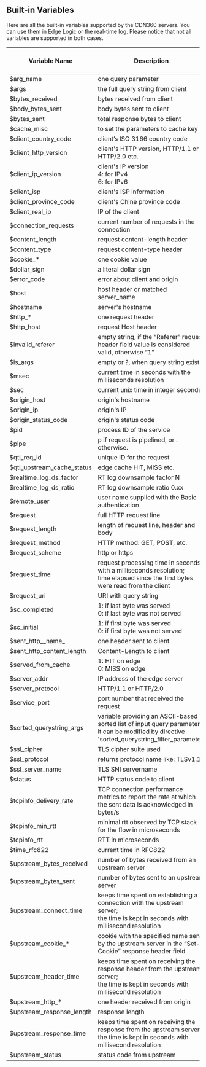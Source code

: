## Built-in Variables

Here are all the built-in variables supported by the CDN360 servers. You can use them in Edge Logic or the real-time log. Please notice that not all variables are supported in both cases.

| **Variable Name** | **Description** | **Supported in Edge Logic** | **Supported in Real-Time Log** |
| ---- | ---- | ---- | ---- |
| $arg_name| one query parameter | <span class="badge green">TRUE</span> | <span class="badge green">TRUE</span> |
| $args | the full query string from client | TRUE | TRUE |
| $bytes_received | bytes received from client | TRUE | TRUE |
| $body_bytes_sent | body bytes sent to client | FALSE | TRUE |
| $bytes_sent| total response bytes to client | FALSE | TRUE |
| $cache_misc | to set the parameters to cache key | TRUE |FALSE |
| $client_country_code | client’s ISO 3166 country code | TRUE | TRUE |
| $client_http_version | client's HTTP version, HTTP/1.1 or HTTP/2.0 etc. | TRUE | TRUE |
| $client_ip_version | client's IP version <br> 4: for IPv4 <br> 6: for IPv6 | TRUE | TRUE |
| $client_isp | client's ISP information | TRUE | TRUE |
| $client_province_code | client's Chine province code | TRUE | TRUE |
| $client_real_ip | IP of the client | TRUE | TRUE |
| $connection_requests | current number of requests in the connection | FALSE | TRUE |
| $content_length | request content-length header | TRUE | TRUE |
| $content_type | request content-type header | TRUE | TRUE |
| $cookie_* | one cookie value | TRUE | TRUE |
| $dollar_sign | a literal dollar sign | TRUE | TRUE |
| $error_code | error about client and origin | FALSE | TRUE |
| $host | host header or matched server_name | TRUE | TRUE |
| $hostname | server's hostname | TRUE | TRUE |
| $http_* | one request header | TRUE | TRUE |
| $http_host | request Host header | TRUE | TRUE |
| $invalid_referer | empty string, if the “Referer” request header field value is considered valid, otherwise “1” | TRUE | TRUE |
| $is_args | empty or ?, when query string exists | TRUE | TRUE |
| $msec | current time in seconds with the milliseconds resolution | TRUE | TRUE |
| $sec | current unix time in integer seconds | TRUE | TRUE |
| $origin_host | origin's hostname | TRUE | TRUE |
| $origin_ip | origin's IP | TRUE | TRUE |
| $origin_status_code | origin's status code | TRUE | TRUE |
| $pid | process ID of the service | TRUE | TRUE |
| $pipe | p if request is pipelined, or . otherwise. | FALSE | TRUE |
| $qtl_req_id | unique ID for the request | TRUE | TRUE |
| $qtl_upstream_cache_status | edge cache HIT, MISS etc. | TRUE | TRUE |
| $realtime_log_ds_factor | RT log downsample factor N | FALSE | TRUE |
| $realtime_log_ds_ratio | RT log downsample ratio 0.xx | FALSE | TRUE |
| $remote_user | user name supplied with the Basic authentication | TRUE | TRUE |
| $request | full HTTP request line | TRUE | TRUE |
| $request_length | length of request line, header and body | TRUE | TRUE |
| $request_method | HTTP method: GET, POST, etc. | TRUE | TRUE |
| $request_scheme | http or https | TRUE | TRUE |
| $request_time | request processing time in seconds with a milliseconds resolution; <br> time elapsed since the first bytes were read from the client | TRUE | TRUE |
| $request_uri | URI with query string | TRUE | TRUE |
| $sc_completed | 1: if last byte was served <br> 0: if last byte was not served  | FALSE | TRUE |
| $sc_initial | 1: if first byte was served <br> 0: if first byte was not served | FALSE | TRUE |
| $sent_http__name_ | one header sent to client | FALSE | TRUE |
| $sent_http_content_length | Content-Length to client | FALSE | TRUE |
| $served_from_cache | 1: HIT on edge <br> 0: MISS on edge | TRUE | TRUE |
| $server_addr | IP address of the edge server | FALSE | TRUE |
| $server_protocol | HTTP/1.1 or HTTP/2.0 | FALSE | TRUE |
| $service_port | port number that received the request | TRUE | TRUE |
| $sorted_querystring_args | variable providing an ASCII-based sorted list of input query parameters; <br> it can be modified by directive 'sorted_querystring_filter_parameter'| TRUE | TRUE |
| $ssl_cipher | TLS cipher suite used | FALSE | TRUE |
| $ssl_protocol | returns protocol name like: TLSv1.1 | FALSE | TRUE |
| $ssl_server_name | TLS SNI servername | FALSE | TRUE |
| $status | HTTP status code to client | TRUE | TRUE |
| $tcpinfo_delivery_rate | TCP connection performance metrics to report the rate at which the sent data is acknowledged in bytes/s | FALSE | TRUE |
| $tcpinfo_min_rtt | minimal rtt observed by TCP stack for the flow in microseconds | FALSE | TRUE |
| $tcpinfo_rtt | RTT in microseconds | FALSE | TRUE |
| $time_rfc822 | current time in RFC822 | TRUE | TRUE |
| $upstream_bytes_received | number of bytes received from an upstream server | TRUE | TRUE |
| $upstream_bytes_sent | number of bytes sent to an upstream server | TRUE | TRUE |
| $upstream_connect_time | keeps time spent on establishing a connection with the upstream server; <br> the time is kept in seconds with millisecond resolution | TRUE | TRUE |
| $upstream_cookie_* | cookie with the specified name sent by the upstream server in the “Set-Cookie” response header field | TRUE | TRUE |
| $upstream_header_time | keeps time spent on receiving the response header from the upstream server; <br> the time is kept in seconds with millisecond resolution | TRUE | TRUE |
| $upstream_http_* | one header received from origin | TRUE | TRUE |
| $upstream_response_length | response length | TRUE | TRUE |
| $upstream_response_time | keeps time spent on receiving the response from the upstream server; <br> the time is kept in seconds with millisecond resolution | TRUE | TRUE |
| $upstream_status | status code from upstream | TRUE | TRUE |
